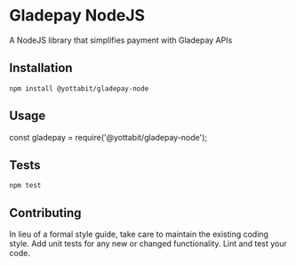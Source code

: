 Gladepay NodeJS
=========

A NodeJS library that simplifies payment with Gladepay APIs


## Installation

  `npm install @yottabit/gladepay-node`

## Usage

  const gladepay = require('@yottabit/gladepay-node');


## Tests

  `npm test`


## Contributing

In lieu of a formal style guide, take care to maintain the existing coding style. Add unit tests for any new or changed functionality. Lint and test your code.